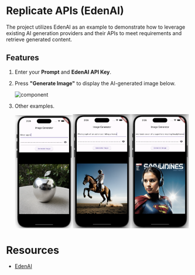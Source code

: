 # Replicate APIs (EdenAI)

The project utilizes EdenAI as an example to demonstrate how to leverage existing AI generation providers and their APIs to meet requirements and retrieve generated content.

## Features

1. Enter your **Prompt** and **EdenAI API Key**.

2. Press **"Generate Image"** to display the AI-generated image below.

   ![component](img/1.gif)

3. Other examples. 
 
   <img src="img/2.png" alt="component" style="width: 33%;" /><img src="img/3.png" alt="component" style="width: 33%;" /><img src="img/4.png" alt="component" style="width: 33%;" />


# Resources
- [EdenAI](https://www.edenai.co)

